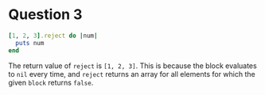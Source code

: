 # Question 3

```ruby
[1, 2, 3].reject do |num|
  puts num
end
```

The return value of `reject` is `[1, 2, 3]`.
This is because the block evaluates to `nil` every time, and `reject` returns an array for all elements for which the given `block` returns `false`.
